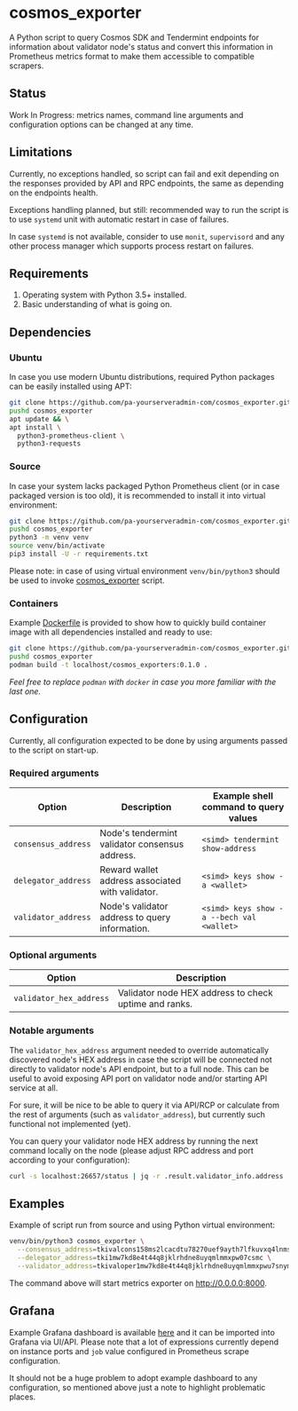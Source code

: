 # cosmos_exporter

A Python script to query Cosmos SDK and Tendermint endpoints for information
about validator node's status and convert this information in Prometheus
metrics format to make them accessible to compatible scrapers.

## Status

Work In Progress: metrics names, command line arguments and configuration
options can be changed at any time.

## Limitations

Currently, no exceptions handled, so script can fail and exit depending on
the responses provided by API and RPC endpoints, the same as depending on
the endpoints health.

Exceptions handling planned, but still: recommended way to run the script
is to use `systemd` unit with automatic restart in case of failures.

In case `systemd` is not available, consider to use `monit`, `supervisord`
and any other process manager which supports process restart on failures.

## Requirements

1. Operating system with Python 3.5+ installed.
2. Basic understanding of what is going on.

## Dependencies

### Ubuntu

In case you use modern Ubuntu distributions, required Python packages can be
easily installed using APT:

```bash
git clone https://github.com/pa-yourserveradmin-com/cosmos_exporter.git
pushd cosmos_exporter
apt update && \
apt install \
  python3-prometheus-client \
  python3-requests
```

### Source

In case your system lacks packaged Python Prometheus client (or in case packaged
version is too old), it is recommended to install it into virtual environment:

```bash
git clone https://github.com/pa-yourserveradmin-com/cosmos_exporter.git
pushd cosmos_exporter
python3 -m venv venv
source venv/bin/activate
pip3 install -U -r requirements.txt
```

Please note: in case of using virtual environment `venv/bin/python3` should be
used to invoke [cosmos_exporter](cosmos_exporter) script.

### Containers

Example [Dockerfile](Dockerfile) is provided to show how to quickly build container
image with all dependencies installed and ready to use:

```bash
git clone https://github.com/pa-yourserveradmin-com/cosmos_exporter.git
pushd cosmos_exporter
podman build -t localhost/cosmos_exporters:0.1.0 .
```

_Feel free to replace `podman` with `docker` in case you more familiar with the last one._

## Configuration

Currently, all configuration expected to be done by using arguments passed to
the script on start-up.

### Required arguments

| Option              | Description                                      | Example shell command to query values     |
|---------------------|--------------------------------------------------|-------------------------------------------|
| `consensus_address` | Node's tendermint validator consensus address.   | `<simd> tendermint show-address`          |
| `delegator_address` | Reward wallet address associated with validator. | `<simd> keys show -a <wallet>`            |
| `validator_address` | Node's validator address to query information.   | `<simd> keys show -a --bech val <wallet>` |

### Optional arguments

| Option                  | Description                                           |
|-------------------------|-------------------------------------------------------|
| `validator_hex_address` | Validator node HEX address to check uptime and ranks. |

### Notable arguments

The `validator_hex_address` argument needed to override automatically discovered
node's HEX address in case the script will be connected not directly to validator
node's API endpoint, but to a full node. This can be useful to avoid exposing API
port on validator node and/or starting API service at all.

For sure, it will be nice to be able to query it via API/RCP or calculate from the
rest of arguments (such as `validator_address`), but currently such functional not
implemented (yet).

You can query your validator node HEX address by running the next command locally
on the node (please adjust RPC address and port according to your configuration):

```bash
curl -s localhost:26657/status | jq -r .result.validator_info.address
```

## Examples

Example of script run from source and using Python virtual environment:

```bash
venv/bin/python3 cosmos_exporter \
  --consensus_address=tkivalcons158ms2lcacdtu78270uef9ayth7lfkuvxq4lnms \
  --delegator_address=tki1mw7kd8e4t44q8jklrhdne8uyqmlmmxpw07csmc \
  --validator_address=tkivaloper1mw7kd8e4t44q8jklrhdne8uyqmlmmxpwu7snym
```

The command above will start metrics exporter on http://0.0.0.0:8000.

## Grafana

Example Grafana dashboard is available [here](example-testnet.json) and it can be
imported into Grafana via UI/API. Please note that a lot of expressions currently
depend on instance ports and `job` value configured in Prometheus scrape configuration.

It should not be a huge problem to adopt example dashboard to any configuration, so
mentioned above just a note to highlight problematic places.
